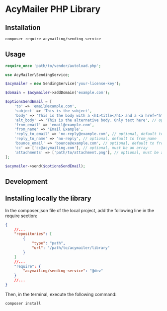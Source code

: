# AcyMailer PHP Library

## Installation

```bash
composer require acymailing/sending-service
```

## Usage

```php
require_once 'path/to/vendor/autoload.php';

use AcyMailer\SendingService;

$acymailer = new SendingService('your-license-key');

$domain = $acymailer->addDomain('example.com');

$optionsSendEmail = [
    'to' => 'email@example.com',
    'subject' => 'This is the subject',
    'body' => 'This is the body with a <h1>title</h1> and a <a href="https://www.acymailing.com">link</a>.',
    'alt_body' => 'This is the alternative body. Only text here', // optional
    'from_email' => 'email@example.com',
    'from_name' => 'Email Example',
    'reply_to_email' => 'no-reply@example.com', // optional, default to from_email
    'reply_to_name' => 'no-reply', // optional, default to from_name
    'bounce_email' => 'bounce@example.com', // optional, default to from_email
    'cc' => ['cc@acymailing.com'], // optional, must be an array
    'attachments' => ['path/to/attachment.png'], // optional, must be an array
];

$acymailer->send($optionsSendEmail);
```

## Development

## Installing locally the library

In the composer.json file of the local project, add the following line in the require section:

```json
{
    //...
    "repositories": [
        {
            "type": "path",
            "url": "/path/to/acymailer/library"
        }
    ]
    //...
    "require": {
        "acymailing/sending-service": "@dev"
    }
    //...
}
```

Then, in the terminal, execute the following command:

```bash
composer install
```
